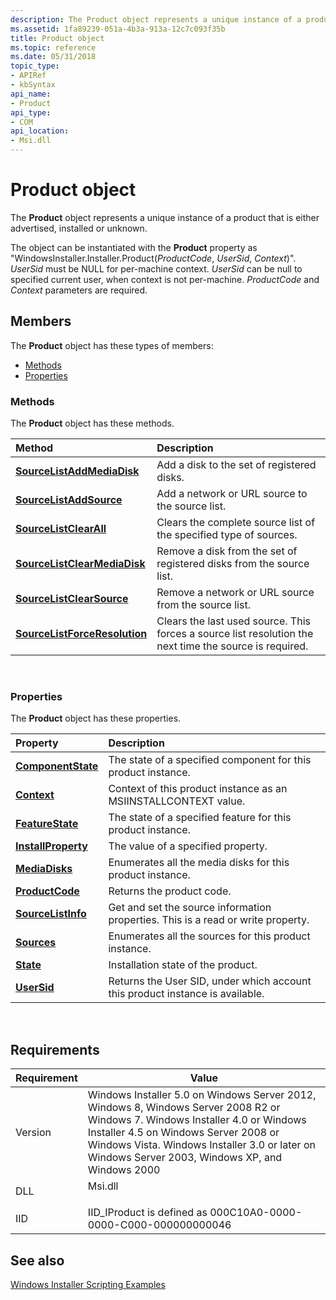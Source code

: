 ```yaml
---
description: The Product object represents a unique instance of a product that is either advertised, installed or unknown.The object can be instantiated with the Product property as &\#0034;WindowsInstaller.Installer.Product(ProductCode, UserSid, Context)&\#0034;.
ms.assetid: 1fa89239-051a-4b3a-913a-12c7c093f35b
title: Product object
ms.topic: reference
ms.date: 05/31/2018
topic_type: 
- APIRef
- kbSyntax
api_name: 
- Product
api_type: 
- COM
api_location: 
- Msi.dll
---
```


# Product object

The **Product** object represents a unique instance of a product that is either advertised, installed or unknown.

The object can be instantiated with the **Product** property as "WindowsInstaller.Installer.Product(*ProductCode*, *UserSid*, *Context*)". *UserSid* must be NULL for per-machine context. *UserSid* can be null to specified current user, when context is not per-machine. *ProductCode* and *Context* parameters are required.

## Members

The **Product** object has these types of members:

-   [Methods](#methods)
-   [Properties](#properties)

### Methods

The **Product** object has these methods.



| Method                                                                 | Description                                                                                                        |
|:-----------------------------------------------------------------------|:-------------------------------------------------------------------------------------------------------------------|
| [**SourceListAddMediaDisk**](product-sourcelistaddmediadisk.md)       | Add a disk to the set of registered disks.<br/>                                                              |
| [**SourceListAddSource**](product-sourcelistaddsource.md)             | Add a network or URL source to the source list.<br/>                                                         |
| [**SourceListClearAll**](product-sourcelistclearall.md)               | Clears the complete source list of the specified type of sources.<br/>                                       |
| [**SourceListClearMediaDisk**](product-sourcelistclearmediadisk.md)   | Remove a disk from the set of registered disks from the source list.<br/>                                    |
| [**SourceListClearSource**](product-sourcelistclearsource.md)         | Remove a network or URL source from the source list.<br/>                                                    |
| [**SourceListForceResolution**](product-sourcelistforceresolution.md) | Clears the last used source. This forces a source list resolution the next time the source is required.<br/> |



 

### Properties

The **Product** object has these properties.



| Property                                                      | Description                                                                                 |
|:--------------------------------------------------------------|:--------------------------------------------------------------------------------------------|
| [**ComponentState**](product-componentstate.md)<br/>   | The state of a specified component for this product instance. <br/>                   |
| [**Context**](product-context.md)<br/>                 | Context of this product instance as an MSIINSTALLCONTEXT value. <br/>                 |
| [**FeatureState**](product-featurestate.md)<br/>       | The state of a specified feature for this product instance. <br/>                     |
| [**InstallProperty**](product-installproperty.md)<br/> | The value of a specified property. <br/>                                              |
| [**MediaDisks**](product-mediadisks.md)<br/>           | Enumerates all the media disks for this product instance.<br/>                        |
| [**ProductCode**](product-productcode.md)<br/>         | Returns the product code. <br/>                                                       |
| [**SourceListInfo**](product-sourcelistinfo.md)<br/>   | Get and set the source information properties. This is a read or write property.<br/> |
| [**Sources**](product-sources.md)<br/>                 | Enumerates all the sources for this product instance.<br/>                            |
| [**State**](product-state.md)<br/>                     | Installation state of the product.<br/>                                               |
| [**UserSid**](product-usersid.md)<br/>                 | Returns the User SID, under which account this product instance is available.<br/>    |



 

## Requirements



| Requirement | Value |
|--------------------|--------------------------------------------------------------------------------------------------------------------------------------------------------------------------------------------------------------------------------------------------------------------------------------|
| Version<br/> | Windows Installer 5.0 on Windows Server 2012, Windows 8, Windows Server 2008 R2 or Windows 7. Windows Installer 4.0 or Windows Installer 4.5 on Windows Server 2008 or Windows Vista. Windows Installer 3.0 or later on Windows Server 2003, Windows XP, and Windows 2000<br/> |
| DLL<br/>     | <dl> <dt>Msi.dll</dt> </dl>                                                                                                                                                                                                   |
| IID<br/>     | IID\_IProduct is defined as 000C10A0-0000-0000-C000-000000000046<br/>                                                                                                                                                                                                          |



## See also

<dl> <dt>

[Windows Installer Scripting Examples](windows-installer-scripting-examples.md)
</dt> </dl>

 

 




